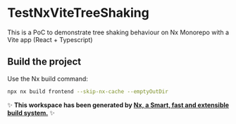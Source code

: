 # TestNxViteTreeShaking

This is a PoC to demonstrate tree shaking behaviour on Nx Monorepo with a Vite app (React + Typescript)

## Build the project

Use the Nx build command: 
```bash
npx nx build frontend --skip-nx-cache --emptyOutDir
```

✨ **This workspace has been generated by [Nx, a Smart, fast and extensible build system.](https://nx.dev)** ✨

